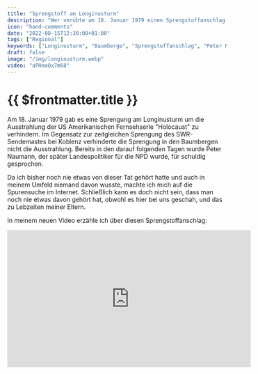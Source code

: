 ```yaml
---
title: "Sprengstoff am Longinusturm"
description: "Wer verübte am 18. Januar 1979 einen Sprengstoffanschlag auf den Longinusturm?"
icon: "hand-comments"
date: "2022-08-15T12:30:00+01:00"
tags: ["Regional"]
keywords: ["Longinusturm", "Baumberge", "Sprengstoffanschlag", "Peter Naumann", "Holocaust"]
draft: false
image: "/img/longinusturm.webp"
video: "aPHaoQx7m68"
---
```


{{ $frontmatter.title }}
========================
Am 18. Januar 1979 gab es eine Sprengung am Longinusturm um die Ausstrahlung der US Amerikanischen Fernsehserie "Holocaust" zu verhindern. Im Gegensatz zur zeitgleichen Sprengung des SWR-Sendemastes bei Koblenz verhinderte die Sprengung in den Baumbergen nicht die Ausstrahlung. Bereits in den darauf folgenden Tagen wurde Peter Naumann, der später Landespolitiker für die NPD wurde, für schuldig gesprochen.

Da ich bisher noch nie etwas von dieser Tat gehört hatte und auch in meinem Umfeld niemand davon wusste, machte ich mich auf die Spurensuche im Internet. Schließlich kann es doch nicht sein, dass man noch nie etwas davon gehört hat, obwohl es hier bei uns geschah, und das zu Lebzeiten meiner Eltern.

In meinem neuen Video erzähle ich über diesen Sprengstoffanschlag:

<iframe
    width="560"
    height="315"
    src="https://www.youtube-nocookie.com/embed/aPHaoQx7m68?controls=0&rel=0&showinfo=0"
    title="YouTube video player"
    frameborder="0"
    allow="accelerometer; autoplay; clipboard-write; encrypted-media; gyroscope; picture-in-picture"
    allowfullscreen
    />
